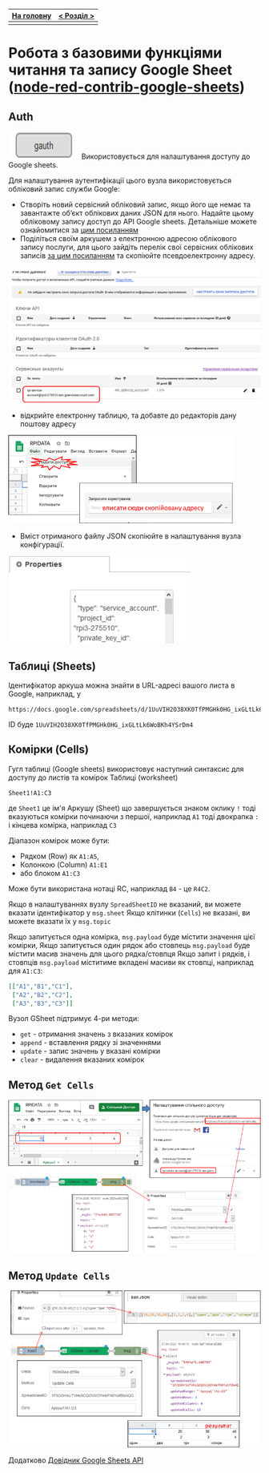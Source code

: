 | [На головну](../) | [ < Розділ > ](README.md) |
| ----------------- | ------------------------- |
|                   |                           |

# Робота з базовими функціями читання та запису Google Sheet ([node-red-contrib-google-sheets](https://flows.nodered.org/node/node-red-contrib-google-sheets)) 

## Auth

![](media/gauth.png)Використовується для налаштування доступу до Google sheets. 

Для налаштування аутентифікації цього вузла використовується обліковий запис служби Google:

- Створіть новий сервісний обліковий запис, якщо його ще немає та завантажте об’єкт облікових даних JSON для нього. Надайте цьому обліковому запису доступ до API Google sheets. Детальніше можете ознайомитися за [цим посиланням](https://pupenasan.github.io/ProgIngContrSystems/%D0%94%D0%BE%D0%B2%D1%96%D0%B4%D0%BD%D0%B8%D0%BA%D0%B8/googleauth.html?fbclid=IwAR0nyEx86eXOWj1xzy8Ddt0KcDc5XC4zw50yGmg8JXoplGPurO4W_6XtZ6A) 
- Поділіться своїм аркушем з електронною адресою облікового запису послуги, для цього зайдіть перелік свої сервісних облікових записів [за цим посиланням](https://console.cloud.google.com/apis/credentials)  та скопіюйте псевдоелектронну адресу.  

![](media/4.png)

- відкрийте електронну таблицю, та добавте до редакторів дану поштову адресу

![](media/5.png)

-   Вміст отриманого файлу JSON скопіюйте в налаштування вузла конфігурації. 

![](media/1.png)

## Таблиці (Sheets)

Ідентифікатор аркуша можна знайти в URL-адресі вашого листа в Google, наприклад, у

```http
https://docs.google.com/spreadsheets/d/1UuVIH2O38XK0TfPMGHk0HG_ixGLtLk6WoBKh4YSrDm4/edit#gid=0
```

ID буде `1UuVIH2O38XK0TfPMGHk0HG_ixGLtLk6WoBKh4YSrDm4`

## Комірки (Cells)

Гугл таблиці (Google sheets) використовує наступний синтаксис для доступу до листів та комірок Таблиці (worksheet)

```
Sheet1!A1:C3
```

де `Sheet1` це ім'я Аркушу (Sheet) що завершується знаком оклику `!` тоді вказуються комірки починаючи з першої, наприклад `A1` тоді двокрапка `:` і кінцева комірка, наприклад  `C3`

Діапазон комірок може бути:

- Рядком (Row) як `A1:A5`, 
- Колонкою (Column) `A1:E1` 
- або блоком  `A1:C3`

Може бути використана нотаці RC, наприклад  `B4` - це `R4C2`.

Якщо в налаштуваннях вузлу `SpreadSheetID` не вказаний, ви можете вказати ідентифікатор у `msg.sheet` Якщо клітинки (`Cells`) не вказані, ви можете вказати їх у `msg.topic`     

Якщо запитується одна комірка, `msg.payload` буде містити значення цієї комірки, Якщо запитується один рядок або стовпець `msg.payload` буде містити масив значень для цього рядка/стовпця Якщо запит і рядків, і стовпців `msg.payload` міститиме вкладені масиви як стовпці, наприклад для `A1:C3`:

```json
[["A1","B1","C1"],
 ["A2","B2","C2"],
 ["A3","B3","C3"]]
```

Вузол GSheet підтримує 4-ри методи:

- `get` - отримання значень з вказаних комірок
- `append` - вставлення рядку зі значеннями
- `update` - запис значень у вказані комірки 
- `clear` - видалення вказаних комірок

## Метод `Get Cells` 

![](media/2.png)

## Метод `Update Cells`

![](media/3.png) 



Додатково [Довідник Google Sheets API](https://developers.google.com/sheets/api/reference/rest)

